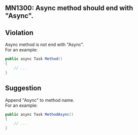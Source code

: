 ## MN1300: Async method should end with "Async".

## Violation
Async method is not end with "Async".  
For an example:
``` csharp
public async Task Method()
{
    // ...
}
```

## Suggestion
Append "Async" to method name.  
For an example:  
``` csharp
public async Task MethodAsync()
{
    // ...
}
```
